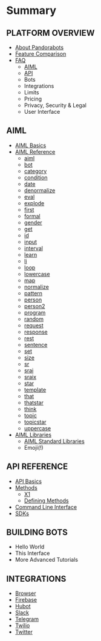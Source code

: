 # Summary

## PLATFORM OVERVIEW

* [About Pandorabots](README.md)
* [Feature Comparison ](feature-comparison.md)
* [FAQ](faq.md)
  * [AIML](faq.md/#aiml)
  * [API](faq.md/#api)
  * Bots
  * Integrations
  * Limits
  * Pricing
  * Privacy, Security & Legal
  * User Interface

## AIML

* [AIML Basics](aiml/aiml-basics.md)
* [AIML Reference](/SUMMARY.md#summary)
  * [aiml](aiml/aiml-reference/aiml.md)
  * [bot](aiml/aiml-reference/bot.md)
  * [category](aiml/aiml-reference/category.md)
  * [condition](aiml/aiml-reference/condition.md)
  * [date](aiml/aiml-reference/date.md)
  * [denormalize](aiml/aiml-reference/denormalize.md)
  * [eval](aiml/aiml-reference/eval.md)
  * [explode](aiml/aiml-reference/explode.md)
  * [first](aiml/aiml-reference/first.md)
  * [formal](aiml/aiml-reference/formal.md)
  * [gender](aiml/aiml-reference/gender.md)
  * [get](aiml/aiml-reference/get.md)
  * [id](aiml/aiml-reference/id.md)
  * [input](aiml/aiml-reference/input.md)
  * [interval](aiml/aiml-reference/interval.md)
  * [learn](aiml/aiml-reference/learn.md)
  * [li](aiml/aiml-reference/li.md)
  * [loop](aiml/aiml-reference/loop.md)
  * [lowercase](aiml/aiml-reference/lowercase.md)
  * [map](aiml/aiml-reference/map.md)
  * [normalize](aiml/aiml-reference/normalize.md)
  * [pattern](aiml/aiml-reference/pattern.md)
  * [person](aiml/aiml-reference/person.md)
  * [person2](aiml/aiml-reference/person2.md)
  * [program](aiml/aiml-reference/program.md)
  * [random](aiml/aiml-reference/random.md)
  * [request](aiml/aiml-reference/request.md)
  * [response](aiml/aiml-reference/response.md)
  * [rest](aiml/aiml-reference/rest.md)
  * [sentence](aiml/aiml-reference/sentence.md)
  * [set](aiml/aiml-reference/set.md)
  * [size](aiml/aiml-reference/size.md)
  * [sr](aiml/aiml-reference/sr.md)
  * [srai](aiml/aiml-reference/srai.md)
  * [sraix](aiml/aiml-reference/sraix.md)
  * [star](aiml/aiml-reference/star.md)
  * [template](aiml/aiml-reference/template.md)
  * [that](aiml/aiml-reference/that.md)
  * [thatstar](aiml/aiml-reference/thatstar.md)
  * [think](aiml/aiml-reference/think.md)
  * [topic](aiml/aiml-reference/topic.md)
  * [topicstar](aiml/aiml-reference/topicstar.md)
  * [uppercase](aiml/aiml-reference/uppercase.md)
* [AIML Libraries](aiml/aiml-libraries.md)
  * [AIML Standard Libraries](aiml/aiml-libraries/aiml-standard-libraries.md)
  * Emoji\(!\)

## API REFERENCE

* [API Basics](api-basics.md)
* [Methods](methods.md)
  * [X1](methods/x1.md)
  * [Defining Methods](https://www.gitbook.com/book/lkunze/pandorabots-api/edit#)
* [Command Line Interface](command-line-interface.md)
* [SDKs](sdks.md)

## BUILDING BOTS

* Hello World
* This Interface
* More Advanced Tutorials

## INTEGRATIONS

* [Browser](/integrations/browser-integration.md)
* [Firebase](/integrations/tracking-your-bots-conversations.md)
* [Hubot](/integrations/connecting-your-bot-to-hubot.md)
* [Slack](/integrations/putting-your-bot-on-slack.md)
* [Telegram](/integrations/telegram-integration.md)
* [Twilio](/integrations/connecting-a-bot-to-sms-via-twilio.md)
* [Twitter](/integrations/putting-your-bot-on-twitter.md)

